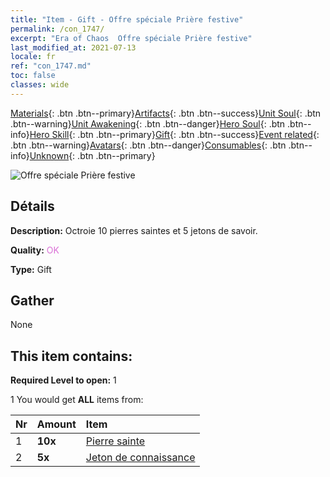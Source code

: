 ```yaml
---
title: "Item - Gift - Offre spéciale Prière festive"
permalink: /con_1747/
excerpt: "Era of Chaos  Offre spéciale Prière festive"
last_modified_at: 2021-07-13
locale: fr
ref: "con_1747.md"
toc: false
classes: wide
---
```

 [Materials](/ItemsFR/){: .btn .btn--primary}[Artifacts](/ItemsFR/Artifacts/){: .btn .btn--success}[Unit Soul](/ItemsFR/UnitSoul/){: .btn .btn--warning}[Unit Awakening](/ItemsFR/UnitAwakening/){: .btn .btn--danger}[Hero Soul](/ItemsFR/HeroSoul/){: .btn .btn--info}[Hero Skill](/ItemsFR/HeroSkill/){: .btn .btn--primary}[Gift](/ItemsFR/Gift/){: .btn .btn--success}[Event related](/ItemsFR/Events/){: .btn .btn--warning}[Avatars](/ItemsFR/Avatars/){: .btn .btn--danger}[Consumables](/ItemsFR/Consumables/){: .btn .btn--info}[Unknown](/ItemsFR/Unknown/){: .btn .btn--primary}

 ![Offre spéciale Prière festive](/images/t/i_907363.png)

## Détails
 **Description:** Octroie 10 pierres saintes et 5 jetons de savoir.

 **Quality:** <span style="color: #DA70D6">OK</span>

 **Type:** Gift

## Gather

  None

## This item contains:

 **Required Level to open:** 1

 1 You would get **ALL** items  from:

  | Nr | Amount |     Item    |
  |:---|:-------|:------------|
  | 1 |  **10x** | [Pierre sainte](/ItemsFR/con_971/) |  | 
  | 2 |  **5x** | [Jeton de connaissance](/ItemsFR/con_911/) |  | 
